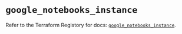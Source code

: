 # `google_notebooks_instance`

Refer to the Terraform Registory for docs: [`google_notebooks_instance`](https://registry.terraform.io/providers/hashicorp/google-beta/4.71.0/docs/resources/google_notebooks_instance).
